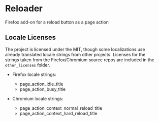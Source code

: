 # Reloader

Firefox add-on for a reload button as a page action


## Locale Licenses

The project is licensed under the MIT, though some localizations use already translated locale strings from other projects. Licenses for the strings taken from the Firefox/Chromium source repos are included in the `other_licenses` folder.

* Firefox locale strings:
    + page_action_idle_title
    + page_action_busy_title

* Chromium locale strings:
    + page_action_context_normal_reload_title
    + page_action_context_hard_reload_title

